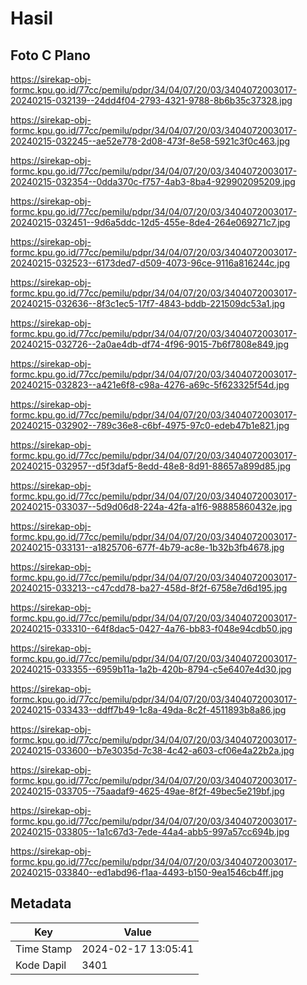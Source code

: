 # Hasil

## Foto C Plano

https://sirekap-obj-formc.kpu.go.id/77cc/pemilu/pdpr/34/04/07/20/03/3404072003017-20240215-032139--24dd4f04-2793-4321-9788-8b6b35c37328.jpg

https://sirekap-obj-formc.kpu.go.id/77cc/pemilu/pdpr/34/04/07/20/03/3404072003017-20240215-032245--ae52e778-2d08-473f-8e58-5921c3f0c463.jpg

https://sirekap-obj-formc.kpu.go.id/77cc/pemilu/pdpr/34/04/07/20/03/3404072003017-20240215-032354--0dda370c-f757-4ab3-8ba4-929902095209.jpg

https://sirekap-obj-formc.kpu.go.id/77cc/pemilu/pdpr/34/04/07/20/03/3404072003017-20240215-032451--9d6a5ddc-12d5-455e-8de4-264e069271c7.jpg

https://sirekap-obj-formc.kpu.go.id/77cc/pemilu/pdpr/34/04/07/20/03/3404072003017-20240215-032523--6173ded7-d509-4073-96ce-9116a816244c.jpg

https://sirekap-obj-formc.kpu.go.id/77cc/pemilu/pdpr/34/04/07/20/03/3404072003017-20240215-032636--8f3c1ec5-17f7-4843-bddb-221509dc53a1.jpg

https://sirekap-obj-formc.kpu.go.id/77cc/pemilu/pdpr/34/04/07/20/03/3404072003017-20240215-032726--2a0ae4db-df74-4f96-9015-7b6f7808e849.jpg

https://sirekap-obj-formc.kpu.go.id/77cc/pemilu/pdpr/34/04/07/20/03/3404072003017-20240215-032823--a421e6f8-c98a-4276-a69c-5f623325f54d.jpg

https://sirekap-obj-formc.kpu.go.id/77cc/pemilu/pdpr/34/04/07/20/03/3404072003017-20240215-032902--789c36e8-c6bf-4975-97c0-edeb47b1e821.jpg

https://sirekap-obj-formc.kpu.go.id/77cc/pemilu/pdpr/34/04/07/20/03/3404072003017-20240215-032957--d5f3daf5-8edd-48e8-8d91-88657a899d85.jpg

https://sirekap-obj-formc.kpu.go.id/77cc/pemilu/pdpr/34/04/07/20/03/3404072003017-20240215-033037--5d9d06d8-224a-42fa-a1f6-98885860432e.jpg

https://sirekap-obj-formc.kpu.go.id/77cc/pemilu/pdpr/34/04/07/20/03/3404072003017-20240215-033131--a1825706-677f-4b79-ac8e-1b32b3fb4678.jpg

https://sirekap-obj-formc.kpu.go.id/77cc/pemilu/pdpr/34/04/07/20/03/3404072003017-20240215-033213--c47cdd78-ba27-458d-8f2f-6758e7d6d195.jpg

https://sirekap-obj-formc.kpu.go.id/77cc/pemilu/pdpr/34/04/07/20/03/3404072003017-20240215-033310--64f8dac5-0427-4a76-bb83-f048e94cdb50.jpg

https://sirekap-obj-formc.kpu.go.id/77cc/pemilu/pdpr/34/04/07/20/03/3404072003017-20240215-033355--6959b11a-1a2b-420b-8794-c5e6407e4d30.jpg

https://sirekap-obj-formc.kpu.go.id/77cc/pemilu/pdpr/34/04/07/20/03/3404072003017-20240215-033433--ddff7b49-1c8a-49da-8c2f-4511893b8a86.jpg

https://sirekap-obj-formc.kpu.go.id/77cc/pemilu/pdpr/34/04/07/20/03/3404072003017-20240215-033600--b7e3035d-7c38-4c42-a603-cf06e4a22b2a.jpg

https://sirekap-obj-formc.kpu.go.id/77cc/pemilu/pdpr/34/04/07/20/03/3404072003017-20240215-033705--75aadaf9-4625-49ae-8f2f-49bec5e219bf.jpg

https://sirekap-obj-formc.kpu.go.id/77cc/pemilu/pdpr/34/04/07/20/03/3404072003017-20240215-033805--1a1c67d3-7ede-44a4-abb5-997a57cc694b.jpg

https://sirekap-obj-formc.kpu.go.id/77cc/pemilu/pdpr/34/04/07/20/03/3404072003017-20240215-033840--ed1abd96-f1aa-4493-b150-9ea1546cb4ff.jpg


## Metadata

| Key        | Value               |
| ---------- | ------------------- |
| Time Stamp | 2024-02-17 13:05:41 |
| Kode Dapil | 3401                |



